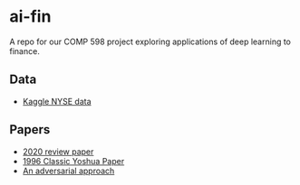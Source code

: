 # ai-fin

A repo for our COMP 598 project exploring applications of deep learning to finance.


## Data
- [Kaggle NYSE data](https://www.kaggle.com/dgawlik/nyse)  


## Papers

- [2020 review paper](https://arxiv.org/abs/2003.01859)  
- [1996 Classic Yoshua Paper](https://papers.nips.cc/paper/1996/file/1d72310edc006dadf2190caad5802983-Paper.pdf)  
- [An adversarial approach](https://www.ijcai.org/Proceedings/2019/0810.pdf)  
